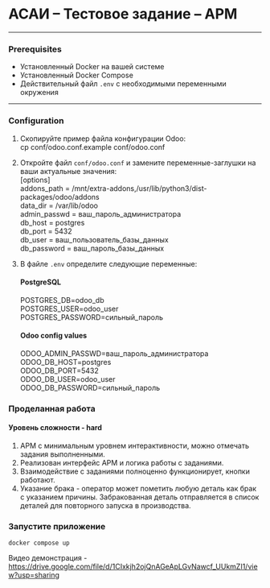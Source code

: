 # АСАИ – Тестовое задание – АРМ

---
### Prerequisites
- Установленный Docker на вашей системе  
- Установленный Docker Compose  
- Действительный файл `.env` с необходимыми переменными окружения  
---
### Configuration
1. Скопируйте пример файла конфигурации Odoo:<br>
    cp conf/odoo.conf.example conf/odoo.conf
2. Откройте файл `conf/odoo.conf` и замените переменные-заглушки на ваши актуальные значения:<br>
    [options]<br>
    addons_path = /mnt/extra-addons,/usr/lib/python3/dist-packages/odoo/addons<br>
    data_dir = /var/lib/odoo<br>
    admin_passwd = ваш_пароль_администратора<br>
    db_host = postgres<br>
    db_port = 5432<br>
    db_user = ваш_пользователь_базы_данных<br>
    db_password = ваш_пароль_базы_данных<br>
3. В файле `.env` определите следующие переменные:<br>
    #### PostgreSQL<br>
    POSTGRES_DB=odoo_db<br>
    POSTGRES_USER=odoo_user<br>
    POSTGRES_PASSWORD=сильный_пароль<br>

    #### Odoo config values<br>
    ODOO_ADMIN_PASSWD=ваш_пароль_администратора<br>
    ODOO_DB_HOST=postgres<br>
    ODOO_DB_PORT=5432<br>
    ODOO_DB_USER=odoo_user<br>
    ODOO_DB_PASSWORD=сильный_пароль<br>

### Проделанная работа

#### Уровень сложности - hard

1. АРМ с минимальным уровнем интерактивности, можно отмечать задания выполненными.
2. Реализован интерфейс АРМ и логика работы с заданиями.
3. Взаимодействие с заданиями полноценно функционирует, кнопки работают.
4. Указание брака - оператор может пометить любую деталь как брак с указанием причины. Забракованная деталь отправляется в список деталей для повторного запуска в производства.

### Запустите приложение
```docker compose up```<br>



Видео демонстрация - https://drive.google.com/file/d/1CIxkjh2ojQnAGeApLGvNawcf_UUkmZI1/view?usp=sharing